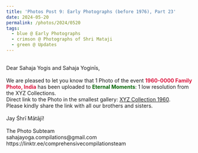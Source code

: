 ```yaml
---
title: 'Photos Post 9: Early Photographs (before 1976), Part 23'
date: 2024-05-20
permalink: /photos/2024/0520
tags:
  - blue @ Early Photographs
  - crimson @ Photographs of Shri Mataji
  - green @ Updates
---
```


<p>
<br>
Dear Sahaja Yogis and Sahaja Yoginīs,<br>
<br>
We are pleased to let you know that 1 Photo of the event <font color="Crimson"><b>1960-0000 Family Photo, India</b></font> has been uploaded to <font color="DarkGreen"><b>Eternal Moments</b></font>: 1 low resolution from the XYZ Collections.<br>
Direct link to the Photo in the smallest gallery: <a href="https://eternalmoments.smugmug.com/Collections/XYZUnknown-Collection/1960"> XYZ Collection 1960</a>.<br>
Please kindly share the link with all our brothers and sisters.<br>

<br>
Jay Śhrī Mātājī!<br>
<br>
The Photo Subteam<br>
sahajayoga.compilations@gmail.com<br>
https://linktr.ee/comprehensivecompilationsteam<br>
</p>